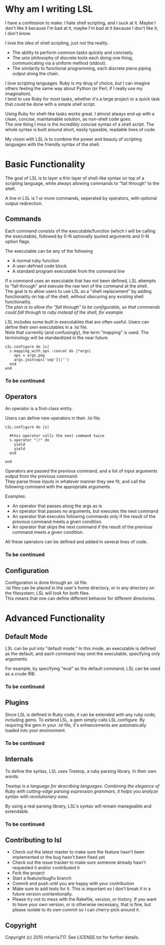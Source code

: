 # Why am I writing LSL

I have a confession to make: I hate shell scripting, and I suck at it.  Maybe I don't like it because I'm bad at it, maybe I'm bad at it because I don't like it, I don't know.

I love the *idea* of shell scripting, just not the reality.

* The ability to perform common tasks quickly and concisely.  
* The unix philosophy of discrete tools each doing one thing, communicating via a uniform method (stdout).
* The similarity to functional programming, each discrete piece piping output along the chain.

I love scripting languages.  Ruby is my drug of choice, but I can imagine others feeling the same way about Python (or Perl, if I really use my imagination).  
I tend to use Ruby for most tasks, whether it's a large project or a quick task that could be done with a simple shell script.  

Using Ruby for shell-like tasks works great.  I almost always end up with a clean, concise, maintainable solution, as non-shell code goes.  
The one thing I miss is the incredibly concise syntax of a shell script.  The whole syntax is built around short, easily typeable, readable lines of code.

My vision with LSL is to combine the power and beauty of scripting languages with the friendly syntax of the shell.

# Basic Functionality

The goal of LSL is to layer a thin layer of shell-like syntax on top of a scripting language, while always allowing commands to "fall through" to the shell.

A line in LSL is 1 or more commands, seperated by operators, with optional output redirection.

## Commands

Each command consists of the executable/function (which I will be calling the executable), followed by 0-N optionally quoted arguments and 0-N option flags.  

The executable can be any of the following

* A normal ruby function
* A user-defined code block
* A standard program executable from the command line 

If a command uses an executable that has not been defined, LSL attempts to "fall through" and execute the raw text of the command at the shell.  
The goal is to allow users to use LSL as a "shell replacement" by adding functionality on top of the shell, without obscuring any existing shell functionality.  
*The plan is to allow the "fall through" to be configurable, so that commands could fall through to ruby instead of the shell, for example*

LSL includes some built in executables that are often useful.  Users can define their own executables in a .lsl file.  
Note that currently (and confusingly), the term "mapping" is used.  The terminology will be standardized in the near future.

    LSL.configure do |s|
      s.mapping_with_ops :concat do |*args|
        ops = args.pop
        args.join(ops['sep']||'')
      end
    end

### To be continued

## Operators

An operator is a first-class entity.

Users can define new operators in their .lsl file.

    LSL.configure do |s|
    
      #this operator calls the next command twice
      s.operator "|!" do
        yield
        yield
      end
    
    end
    
Operators are passed the previous command, and a list of input arguments output from the previous command.  
They parse those inputs in whatever manner they see fit, and call the following command with the appropriate arguments.  

Examples:

* An operator that passes along the args as is
* An operator that passes no arguments, but executes the next command
* An operator that executes following commands only if the result of the previous command meets a given condition.
* An operator that skips the next command if the result of the previous command meets a given condition.

All these operators can be defined and added in several lines of code.

### To be continued

## Configuration

Configuration is done through an .lsl file.  
.lsl files can be placed in the user's home directory, or in any directory on the filesystem; LSL will look for both files.  
This means that one can define different behavior for different directories.

# Advanced Functionality

## Default Mode

LSL can be put into "default mode."  In this mode, an executable is defined as the default, and each command may omit the executable, specifying only arguments.  

For example, by specifying "eval" as the default command, LSL can be used as a crude IRB.  

### To be continued

## Plugins

Since LSL is defined in Ruby code, it can be extended with any ruby code, including gems.
To extend LSL, a gem simply calls LSL.configure.  By requiring the gem in your .lsl file, it's enhancements are automatically loaded into your environment.  

### To be continued

## Internals

To define the syntax, LSL uses Treetop, a ruby parsing library.  In their own words: 

*Treetop is a language for describing languages. Combining the elegance of Ruby with cutting-edge parsing expression grammars, it helps you analyze syntax with revolutionary ease.*

By using a real parsing library, LSL's syntax will remain manageable and extendable.

### To be continued

## Contributing to lsl
 
* Check out the latest master to make sure the feature hasn't been implemented or the bug hasn't been fixed yet
* Check out the issue tracker to make sure someone already hasn't requested it and/or contributed it
* Fork the project
* Start a feature/bugfix branch
* Commit and push until you are happy with your contribution
* Make sure to add tests for it. This is important so I don't break it in a future version unintentionally.
* Please try not to mess with the Rakefile, version, or history. If you want to have your own version, or is otherwise necessary, that is fine, but please isolate to its own commit so I can cherry-pick around it.

## Copyright

Copyright (c) 2010 mharris717. See LICENSE.txt for
further details.
